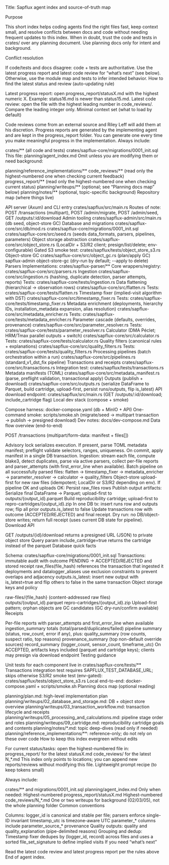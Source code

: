 Title: Sapflux agent index and source-of-truth map

Purpose

This short index helps coding agents find the right files fast, keep context small, and resolve conflicts between docs and code without needing frequent updates to this index.
When in doubt, trust the code and tests in crates/ over any planning document. Use planning docs only for intent and background.

Conflict resolution

If code/tests and docs disagree: code + tests are authoritative.
Use the latest progress report and latest code review for “what’s next” (see below). Otherwise, use the module map and tests to infer intended behavior.
How to find the latest status and review (auto-updating rule)

Latest progress report: open progress_report/statusX.md with the highest numeric X. Example: status16.md is newer than status15.md.
Latest code review: open the file with the highest leading number in code_reviews/. Compare the leading integer only.
Minimal context set (what to load by default)

Code reviews come from an external source and Riley Leff will add them at his discretion.
Progress reports are generated by the implementing agent and are kept in the progress_report folder. You can generate one every time you make meaningful progress in the implementation.
Always include:

crates/** (all code and tests)
crates/sapflux-core/migrations/0001_init.sql
This file: planning/agent_index.md
Omit unless you are modifying them or need background:

planning/reference_implementations/**
code_reviews/** (read only the highest-numbered one when checking current feedback)
progress_report/** (read only the highest-numbered one when checking current status)
planning/writeups/** (optional; see “Planning docs map” below)
planning/notes/** (optional, topic-specific background)
Repository map (where things live)

API server (Axum) and CLI entry
crates/sapflux/src/main.rs
Routes of note: POST /transactions (multipart), POST /admin/migrate, POST /admin/seed, GET /outputs/:id/download
Admin tooling
crates/sapflux-admin/src/main.rs (db seed, object-store GC)
Database and migrations
crates/sapflux-core/src/db/mod.rs
crates/sapflux-core/migrations/0001_init.sql
crates/sapflux-core/src/seed.rs (seeds data_formats, parsers, pipelines, parameters)
Object storage abstraction
crates/sapflux-core/src/object_store.rs (LocalDir + S3/R2 client; presign/list/delete; env-configurable)
Gated S3 smoke test: crates/sapflux/tests/object_store_s3.rs
Object-store GC
crates/sapflux-core/src/object_gc.rs (plan/apply GC)
sapflux-admin object-store-gc (dry-run by default; --apply to delete)
Parsers
Implementations: crates/sapflux-parser/**
Core wrappers/registry: crates/sapflux-core/src/parsers.rs
Ingestion
crates/sapflux-core/src/ingestion.rs (hashing, duplicate detection, parser attempts, reports)
Tests: crates/sapflux-core/tests/ingestion.rs
Data flattening (hierarchical → observation rows)
crates/sapflux-core/src/flatten.rs
Tests: crates/sapflux-core/tests/flatten.rs
Timestamp fixer (implied-visit algorithm with DST)
crates/sapflux-core/src/timestamp_fixer.rs
Tests: crates/sapflux-core/tests/timestamp_fixer.rs
Metadata enrichment (deployments, hierarchy IDs, installation_metadata expansion, alias resolution)
crates/sapflux-core/src/metadata_enricher.rs
Tests: crates/sapflux-core/tests/metadata_enricher.rs
Parameter cascade (defaults, overrides, provenance)
crates/sapflux-core/src/parameter_resolver.rs
Tests: crates/sapflux-core/tests/parameter_resolver.rs
Calculator (DMA Péclet; HRM/Tmax parallel outputs + switch)
crates/sapflux-core/src/calculator.rs
Tests: crates/sapflux-core/tests/calculator.rs
Quality filters (canonical rules + explanations)
crates/sapflux-core/src/quality_filters.rs
Tests: crates/sapflux-core/tests/quality_filters.rs
Processing pipelines (batch orchestration within a run)
crates/sapflux-core/src/pipelines.rs (standard_v1_dst_fix pipeline)
Transactions and receipts
crates/sapflux-core/src/transactions.rs
Integration test: crates/sapflux/tests/transactions.rs
Metadata manifests (TOML)
crates/sapflux-core/src/metadata_manifest.rs (parse, preflight validation, transactional apply)
Outputs (publish + download)
crates/sapflux-core/src/outputs.rs (serialize DataFrame to Parquet, build cartridge, upload-first, persist runs/outputs, flip is_latest)
API download endpoint: crates/sapflux/src/main.rs (GET /outputs/:id/download; include_cartridge flag)
Local dev stack (compose + smoke)

Compose harness: docker-compose.yaml (db + MinIO + API)
One-command smoke: scripts/smoke.sh (migrate/seed → multipart transaction → publish → presigned download)
Dev notes: docs/dev-compose.md
Data flow overview (end-to-end)

POST /transactions (multipart/form-data: manifest + files[])

Advisory lock serializes execution.
If present, parse TOML metadata manifest; preflight validate selectors, ranges, uniqueness. On commit, apply manifest in a single DB transaction.
Ingestion: stream each file, compute blake3, detect duplicates, parse via active parsers, collect per-file reports and parser_attempts (with first_error_line when available).
Batch pipeline on all successfully parsed files:
flatten → timestamp_fixer → metadata_enricher → parameter_resolver → calculator → quality_filters
Object-store upload-first for new raw files (idempotent; LocalDir or S3/R2 depending on env).
If pipeline OK and uploads OK:
Persist raw_files rows
Publish output artifacts:
Serialize final DataFrame → Parquet; upload-first to outputs/{output_id}.parquet
Build reproducibility cartridge; upload-first to repro-cartridges/{output_id}.zip
In one DB tx: insert runs row and outputs row; flip all prior outputs.is_latest to false
Update transactions row with outcome (ACCEPTED/REJECTED) and final receipt.
Dry run: no DB/object-store writes; return full receipt (uses current DB state for pipeline).
Download API

GET /outputs/{id}/download returns a presigned URL (JSON) to private object store
Query param include_cartridge=true returns the cartridge instead of the parquet
Database quick facts

Schema: crates/sapflux-core/migrations/0001_init.sql
Transactions: immutable audit with outcome PENDING → ACCEPTED/REJECTED and stored receipt
raw_files(file_hash) references the transaction that ingested it
deployments and datalogger_aliases use exclusion constraints to prevent overlaps and adjacency
outputs.is_latest: insert new output with is_latest=true and flip others to false in the same transaction
Object storage keys and policy

raw-files/{file_hash} (content-addressed raw files)
outputs/{output_id}.parquet
repro-cartridges/{output_id}.zip
Upload-first pattern; orphan objects are GC candidates (GC dry-run/confirm available)
Receipts

Per-file reports with parser_attempts and first_error_line when available
ingestion_summary totals (total/parsed/duplicates/failed)
pipeline summary (status, row_count, error if any), plus:
quality_summary (row counts, suspect ratio, top reasons)
provenance_summary (top non-default override sources)
record_summary (logger_count, sensor_count, timeframe_utc)
On ACCEPTED, artifacts keys included (parquet and cartridge keys); clients may presign via download endpoint
Testing guidance

Unit tests for each component live in crates/sapflux-core/tests/**
Transactions integration test requires SAPFLUX_TEST_DATABASE_URL; skips otherwise
S3/R2 smoke test (env-gated): crates/sapflux/tests/object_store_s3.rs
Local end-to-end: docker-compose.yaml + scripts/smoke.sh
Planning docs map (optional reading)

planning/plan.md: high-level implementation plan
planning/writeups/02_database_and_storage.md: DB + object store overview
planning/writeups/03_transaction_workflow.md: transaction lifecycle and receipts
planning/writeups/05_processing_and_calculations.md: pipeline stage order and roles
planning/writeups/09_cartridge.md: reproducibility cartridge goals and contents
planning/notes/*.md: topic deep-dives (read only if needed)
planning/reference_implementations/**: reference-only; do not rely on these over code
How to keep this index evergreen without edits

For current status/tasks: open the highest-numbered file in:
progress_report/ for the latest statusX.md
code_reviews/ for the latest N_*.md
This index only points to locations; you can append new reports/reviews without modifying this file.
Lightweight prompt recipe (to keep tokens small)

Always include:

crates/** and migrations/0001_init.sql
planning/agent_index.md Only when needed:
Highest-numbered progress_report/statusX.md
Highest-numbered code_reviews/N_*.md
One or two writeups for background (02/03/05), not the whole planning folder
Common conventions

Columns:
logger_id is canonical and stable per file; parsers enforce single-ID invariant
timestamp_utc is timezone-aware UTC
parameter_* columns include parameter_source_* provenance
Quality outputs: quality and quality_explanation (pipe-delimited reasons)
Grouping and dedup:
Timestamp fixer dedupes by (logger_id, record) across files and uses a sorted file_set_signature to define implied visits
If you need “what’s next”

Read the latest code review and latest progress report per the rules above
End of agent index.